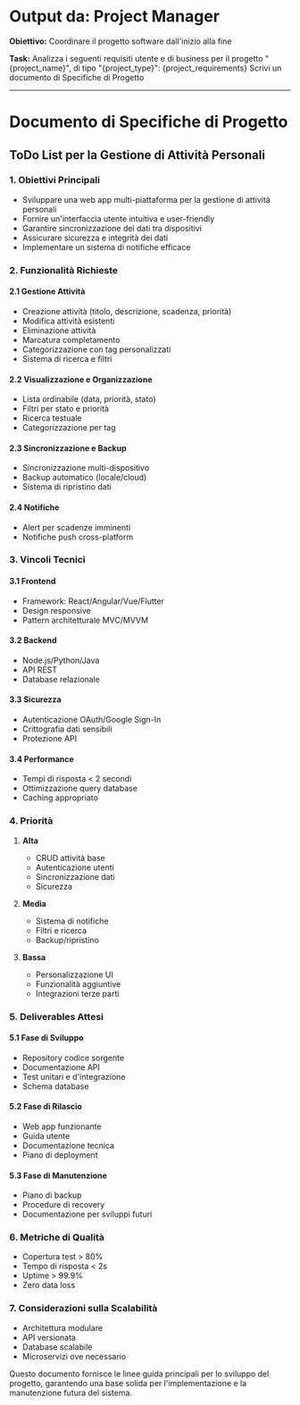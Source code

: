 # Output da: Project Manager

**Obiettivo:** Coordinare il progetto software dall'inizio alla fine

**Task:** Analizza i seguenti requisiti utente e di business per il progetto "{project_name}", di tipo "{project_type}": {project_requirements}
Scrivi un documento di Specifiche di Progetto


---

# Documento di Specifiche di Progetto
## ToDo List per la Gestione di Attività Personali

### 1. Obiettivi Principali
- Sviluppare una web app multi-piattaforma per la gestione di attività personali
- Fornire un'interfaccia utente intuitiva e user-friendly
- Garantire sincronizzazione dei dati tra dispositivi
- Assicurare sicurezza e integrità dei dati
- Implementare un sistema di notifiche efficace

### 2. Funzionalità Richieste

#### 2.1 Gestione Attività
- Creazione attività (titolo, descrizione, scadenza, priorità)
- Modifica attività esistenti
- Eliminazione attività
- Marcatura completamento
- Categorizzazione con tag personalizzati
- Sistema di ricerca e filtri

#### 2.2 Visualizzazione e Organizzazione
- Lista ordinabile (data, priorità, stato)
- Filtri per stato e priorità
- Ricerca testuale
- Categorizzazione per tag

#### 2.3 Sincronizzazione e Backup
- Sincronizzazione multi-dispositivo
- Backup automatico (locale/cloud)
- Sistema di ripristino dati

#### 2.4 Notifiche
- Alert per scadenze imminenti
- Notifiche push cross-platform

### 3. Vincoli Tecnici

#### 3.1 Frontend
- Framework: React/Angular/Vue/Flutter
- Design responsive
- Pattern architetturale MVC/MVVM

#### 3.2 Backend
- Node.js/Python/Java
- API REST
- Database relazionale

#### 3.3 Sicurezza
- Autenticazione OAuth/Google Sign-In
- Crittografia dati sensibili
- Protezione API

#### 3.4 Performance
- Tempi di risposta < 2 secondi
- Ottimizzazione query database
- Caching appropriato

### 4. Priorità
1. **Alta**
   - CRUD attività base
   - Autenticazione utenti
   - Sincronizzazione dati
   - Sicurezza

2. **Media**
   - Sistema di notifiche
   - Filtri e ricerca
   - Backup/ripristino

3. **Bassa**
   - Personalizzazione UI
   - Funzionalità aggiuntive
   - Integrazioni terze parti

### 5. Deliverables Attesi

#### 5.1 Fase di Sviluppo
- Repository codice sorgente
- Documentazione API
- Test unitari e d'integrazione
- Schema database

#### 5.2 Fase di Rilascio
- Web app funzionante
- Guida utente
- Documentazione tecnica
- Piano di deployment

#### 5.3 Fase di Manutenzione
- Piano di backup
- Procedure di recovery
- Documentazione per sviluppi futuri

### 6. Metriche di Qualità
- Copertura test > 80%
- Tempo di risposta < 2s
- Uptime > 99.9%
- Zero data loss

### 7. Considerazioni sulla Scalabilità
- Architettura modulare
- API versionata
- Database scalabile
- Microservizi ove necessario

Questo documento fornisce le linee guida principali per lo sviluppo del progetto, garantendo una base solida per l'implementazione e la manutenzione futura del sistema.